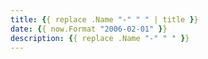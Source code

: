 ```yaml
---
title: {{ replace .Name "-" " " | title }}
date: {{ now.Format "2006-02-01" }}
description: {{ replace .Name "-" " " }}
---
```


